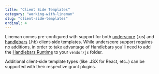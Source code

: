 ```yaml
---
title: "Client Side Templates"
category: "working-with-lineman"
slug: "client-side-templates"
ordinal: 4
---
```


Lineman comes pre-configured with support for both [underscore](http://underscorejs.org/#template) (.us) and [handlebars](http://handlebarsjs.com/) (.hb) client-side templates.
While underscore support requires no additions, in order to take advantage of Handlebars you'll need to add the [Handlebars Runtime](http://builds.handlebarsjs.com.s3.amazonaws.com/handlebars.runtime-v2.0.0.js) to your `vendor/js` folder.

Additional client-side template types (like .JSX for React, etc..) can be supported with their respective grunt plugins.

